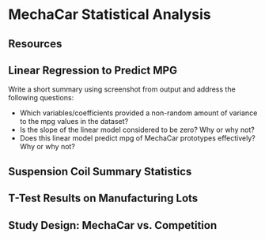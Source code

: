 # MechaCar Statistical Analysis

## Resources

## Linear Regression to Predict MPG
Write a short summary using screenshot from output and address the following questions:

- Which variables/coefficients provided a non-random amount of variance to the mpg values in the dataset?
- Is the slope of the linear model considered to be zero? Why or why not?
- Does this linear model predict mpg of MechaCar prototypes effectively? Why or why not?

## Suspension Coil Summary Statistics

## T-Test Results on Manufacturing Lots

## Study Design: MechaCar vs. Competition
